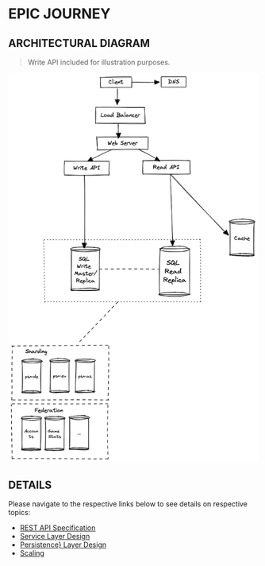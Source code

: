 # EPIC JOURNEY

## ARCHITECTURAL DIAGRAM

> Write API included for illustration purposes.

![](./misc/high-level-design.png)

## DETAILS
Please navigate to the respective  links below to see details on respective topics:

- [REST API Specification](./REST_SPEC.md)
- [Service Layer Design](./SERVICE_LAYER.md)
- [Persistence} Layer Design](./PERSISTENCE_LAYER.md)
- [Scaling](./SCALING.md)
